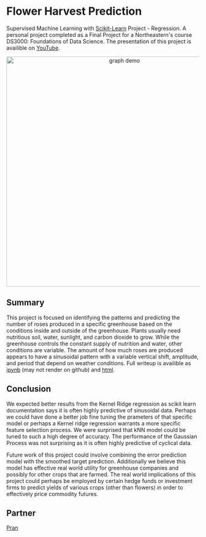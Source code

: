 # Flower Harvest Prediction
Supervised Machine Learning with [Scikit-Learn](https://scikit-learn.org/stable/) Project - Regression. A personal project completed as a Final Project for a Northeastern's course DS3000: Foundations of Data Science. The presentation of this project is availible on [YouTube](youtu.be/kcqaqe3k1hm).
<p align="center">
  <img src="https://raw.githubusercontent.com/h0rban/flower-harvest-prediction/master/Vizualizations/smooth_target_v_time2.png" alt="graph demo"/ height="600">
</p>

## Summary
This project is focused on identifying the patterns and predicting the number of roses produced in a specific greenhouse based on the conditions inside and outside of the greenhouse. Plants usually need nutritious soil, water, sunlight, and carbon dioxide to grow. While the greenhouse controls the constant supply of nutrition and water, other conditions are variable. The amount of how much roses are produced appears to have a sinusoidal pattern with a variable vertical shift, amplitude, and period that depend on weather conditions. Full writeup is availible as [ipynb](https://github.com/h0rban/flower-harvest-prediction/blob/master/writeup.ipynb) (may not render on github) and [html](https://htmlpreview.github.io/?https://raw.githubusercontent.com/h0rban/flower-harvest-prediction/master/writeup.html).


## Conclusion
We expected better results from the Kernel Ridge regression as scikit learn documentation says it is often highly predictive of sinusoidal data. Perhaps we could have done a better job fine tuning the prameters of that specific model or perhaps a Kernel ridge regression warrants a more specific feature selection process. We were surprised that kNN model could be tuned to such a high degree of accuracy. The performance of the Gaussian Process was not surprising as it is often highly predictive of cyclical data. 

Future work of this project could involve combining the error prediction model with the smoothed target prediction. Additionally we believe this model has effective real world utility for greenhouse companies and possibly for other crops that are farmed. The real world implications of this project could perhaps be employed by certain hedge funds or investment firms to predict yields of various crops (other than flowers) in order to effectively price commodity futures. 

## Partner
[Pran](https://github.com/pranavwalia)
